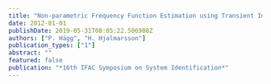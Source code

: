 ```yaml
---
title: "Non-parametric Frequency Function Estimation using Transient Impulse Response Modelling"
date: 2012-01-01
publishDate: 2019-05-31T08:05:22.506908Z
authors: ["P. Hägg", "H. Hjalmarsson"]
publication_types: ["1"]
abstract: ""
featured: false
publication: "*16th IFAC Symposium on System Identification*"
---
```



